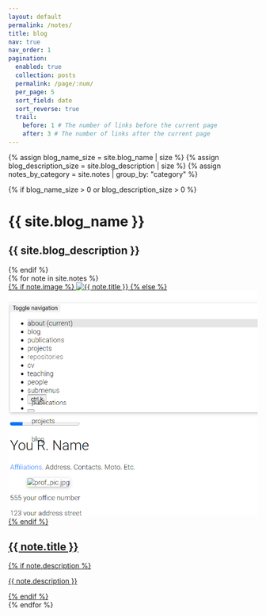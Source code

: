 ```yaml
---
layout: default
permalink: /notes/
title: blog
nav: true
nav_order: 1
pagination:
  enabled: true
  collection: posts
  permalink: /page/:num/
  per_page: 5
  sort_field: date
  sort_reverse: true
  trail:
    before: 1 # The number of links before the current page
    after: 3 # The number of links after the current page
---
```


<div class="post">

{% assign blog_name_size = site.blog_name | size %}
{% assign blog_description_size = site.blog_description | size %}
{% assign notes_by_category = site.notes | group_by: "category" %}

{% if blog_name_size > 0 or blog_description_size > 0 %}

  <div class="header-bar">
    <h1>{{ site.blog_name }}</h1>
    <h2>{{ site.blog_description }}</h2>
  </div>
  {% endif %}

<div class="notes-container">
  {% for note in site.notes %}
    <div class="note-tile">
      <a href="{{ note.url }}">
        <div class="note-thumbnail">
          {% if note.image %}
            <img src="{{ note.image }}" alt="{{ note.title }}">
          {% else %}
            <img src="/assets/img/template_error.png" alt="No image available">
          {% endif %}
        </div>
        <div class="note-content">
          <h2 class="note-title">{{ note.title }}</h2>
          {% if note.description %}
            <p class="note-description">{{ note.description }}</p>
          {% endif %}
        </div>
      </a>
    </div>
  {% endfor %}
</div>

</div>
